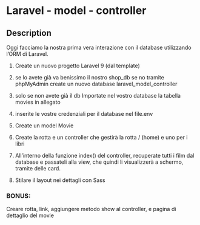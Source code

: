 # Laravel - model - controller

## Description

Oggi facciamo la nostra prima vera interazione con il database utilizzando l’ORM di Laravel.

1. Create un nuovo progetto Laravel 9 (dal template)

2. se lo avete già va benissimo il nostro shop_db se no tramite phpMyAdmin create un nuovo database laravel_model_controller

3. solo se non avete già il db Importate nel vostro database la tabella movies in allegato

4. inserite le vostre credenziali per il database nel file.env

5. Create un model Movie

6. Create la rotta e un controller che gestirà la rotta / (home) e uno per i libri

7. All’interno della funzione index() del controller, recuperate tutti i film dal database e passateli alla view, che quindi li visualizzerà a schermo, tramite delle card.

8. Stilare il layout nei dettagli con Sass

### BONUS:

Creare rotta, link, aggiungere metodo show al controller, e pagina di dettaglio del movie
